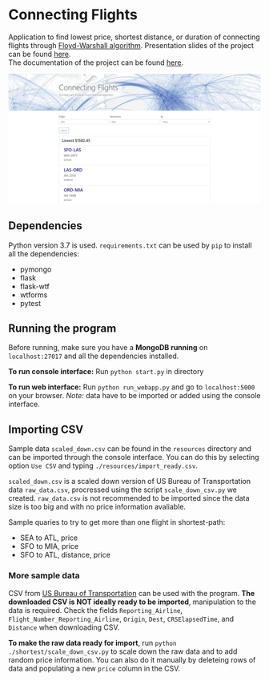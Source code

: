 # Connecting Flights

Application to find lowest price, shortest distance, or duration of connecting flights through [Floyd-Warshall algorithm](http://www-math.mit.edu/~rothvoss/18.304.1PM/Presentations/1-Chandler-18.304lecture1.pdf). 
Presentation slides of the project can be found [here](https://docs.google.com/presentation/d/1rhBlG6i2Wh3xkYLhf-2lLqaB5DSqNwVw8vrsuk5ShGk/edit?usp=sharing).
<br /> The documentation of the project can be found [here](https://docs.google.com/document/d/1tE2CqcxogBARtdbCOhyfkIuOBmGlZkC9BPJquxmPqso/edit). 

![alt text](./screenshot.jpg "screenshot")


## Dependencies
Python version 3.7 is used.
`requirements.txt` can be used by `pip` to install all the dependencies:

*  pymongo
*  flask
*  flask-wtf
*  wtforms
*  pytest


## Running the program
Before running, make sure you have a __MongoDB running__ on `localhost:27017` and all the dependencies installed.

__To run console interface:__
Run `python start.py` in directory

__To run web interface:__
Run `python run_webapp.py` and go to `localhost:5000` on your browser. _Note:_ data have to be imported or added using the console interface.

## Importing CSV
Sample data `scaled_down.csv` can be found in the `resources` directory and can be imported through the console interface. You can do this by selecting option `Use CSV` and typing `./resources/import_ready.csv`.

`scaled_down.csv` is a scaled down version of US Bureau of Transportation data `raw_data.csv`, procressed using the script `scale_down_csv.py` we created. `raw_data.csv` is not recommended to be imported since the data size is too big and with no price information avaliable.

Sample quaries to try to get more than one flight in shortest-path:

*  SEA to ATL, price
*  SFO to MIA, price
*  SFO to ATL, distance, price

### More sample data
CSV from [US Bureau of Transportation](https://www.transtats.bts.gov/DL_SelectFields.asp?Table_ID=236) can be used with the program. __The downloaded CSV is NOT ideally ready to be imported__, manipulation to the data is required. Check the fields `Reporting_Airline`, `Flight_Number_Reporting_Airline`, `Origin`, `Dest`, `CRSElapsedTime`, and `Distance` when downloading CSV.


__To make the raw data ready for import__, 
run `python ./shortest/scale_down_csv.py` to scale down the raw data and to add random price information. You can also do it manually by deleteing rows of data and populating a new `price` column in the CSV.
